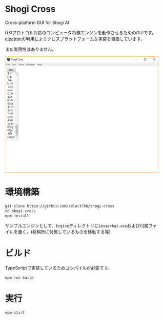 # Shogi Cross
Cross-platform GUI for Shogi AI

USIプロトコル対応のコンピュータ将棋エンジンを動作させるためのGUIです。
[electron](https://electronjs.org/)の利用によりクロスプラットフォームな実装を目指しています。

まだ実用性はありません。

![Screenshot](image/screenshot.png)

# 環境構築
```
git clone https://github.com/select766/shogi-cross
cd shogi-cross
npm install
```

サンプルエンジンとして、`Engine`ディレクトリに`Lesserkai.exe`および付属ファイルを置く。(将棋所に付属しているものを移動する等)

# ビルド
TypeScriptで実装しているためコンパイルが必要です。

```
npm run build
```

# 実行
```
npm start
```
